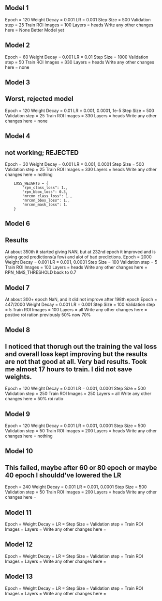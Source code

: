 ## Model 1
Epoch = 120
Weight Decay = 0.001 
LR = 0.001
Step Size = 500
Validation step = 25 
Train ROI Images = 100
Layers = heads
Write any other changes here = None
Better Model yet 

## Model 2
Epoch = 60
Weight Decay = 0.001 
LR = 0.01
Step Size = 1000
Validation step = 50 
Train ROI Images = 330
Layers = heads
Write any other changes here = none 

## Model 3
## Worst, rejected model
Epoch = 120
Weight Decay = 0.01
LR = 0.001, 0.0001, 1e-5
Step Size = 500
Validation step = 25
Train ROI Images = 330
Layers = heads
Write any other changes here = none


## Model 4 
## not working; REJECTED
Epoch = 30
Weight Decay = 0.001
LR = 0.001, 0.0001
Step Size = 500
Validation step = 25
Train ROI Images = 330
Layers = heads
Write any other changes here = nothing
```
    LOSS_WEIGHTS = {
        "rpn_class_loss": 1.,
        "rpn_bbox_loss": 0.3,
        "mrcnn_class_loss": 1.,
        "mrcnn_bbox_loss": 1.,
        "mrcnn_mask_loss": 1.
    }
```

## Model 6
## Results
At about 350th it started giving NAN, but at 232nd epoch it improved and is giving good predictions(a few) and alot of bad predictions.
Epoch = 2000
Weight Decay = 0.001
LR = 0.001, 0.0001
Step Size = 100
Validation step = 5
Train ROI Images = 100
Layers = heads
Write any other changes here = RPN_NMS_THRESHOLD back to 0.7 

## Model 7
At about 300+ epoch NaN, and it did not improve after 198th epoch
Epoch = 447/2000
Weight Decay = 0.001
LR = 0.001
Step Size = 100
Validation step = 5
Train ROI Images = 100
Layers = all
Write any other changes here = postive roi ration previously 50% now 70% 

## Model 8
## I noticed that thorugh out the training the val loss and overall loss kept improving but the results are not that good at all. Very bad results. Took me almost 17 hours to train. I did not save weights. 
Epoch = 120
Weight Decay = 0.001 
LR = 0.001, 0.0001
Step Size = 500
Validation step = 250 
Train ROI Images = 250
Layers = all
Write any other changes here = 50% roi ratio 

## Model 9
Epoch = 120
Weight Decay = 0.001 
LR = 0.001, 0.0001
Step Size = 500
Validation step = 50
Train ROI Images = 200
Layers = heads
Write any other changes here = nothing


## Model 10
## This failed, maybe after 60 or 80 epoch or maybe 40 epoch I shouldd've lowered the LR
Epoch = 240
Weight Decay = 0.001 
LR = 0.001, 0.0001
Step Size = 500
Validation step = 50 
Train ROI Images = 200
Layers = heads
Write any other changes here = 


## Model 11
Epoch = 
Weight Decay = 
LR = 
Step Size = 
Validation step = 
Train ROI Images = 
Layers = 
Write any other changes here = 


## Model 12
Epoch = 
Weight Decay = 
LR = 
Step Size = 
Validation step = 
Train ROI Images = 
Layers = 
Write any other changes here = 


## Model 13
Epoch = 
Weight Decay = 
LR = 
Step Size = 
Validation step = 
Train ROI Images = 
Layers = 
Write any other changes here = 
